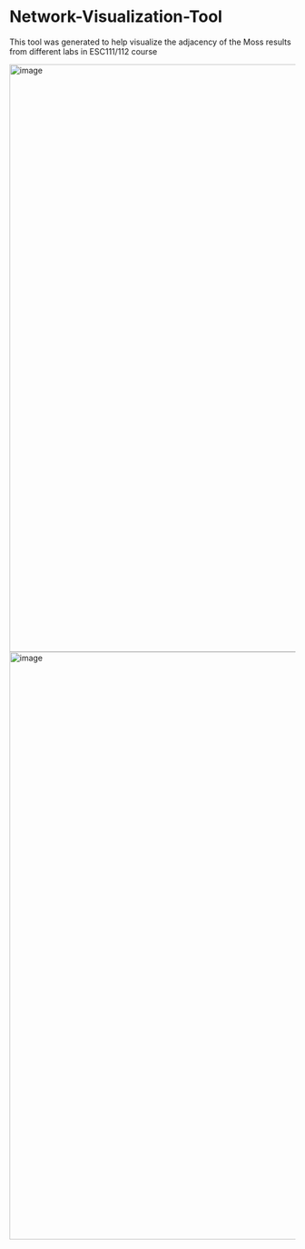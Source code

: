 # Network-Visualization-Tool
This tool was generated to help visualize the adjacency of the Moss results from different labs in ESC111/112 course


<img width="1853" height="1035" alt="image" src="https://github.com/user-attachments/assets/1852a455-bb24-4ae7-8478-a20e105cdbcb" />

<img width="1853" height="1035" alt="image" src="https://github.com/user-attachments/assets/a94d2ae2-3fc5-40c6-bb77-47295cccd3ca" />
